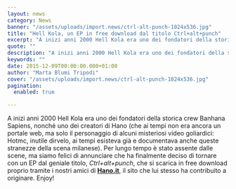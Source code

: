 ```yaml
---
layout: news
category: News
banner: "/assets/uploads/import.news/ctrl-alt-punch-1024x536.jpg"
title: "Hell Kola, un EP in free download dal titolo Ctrl+alt+punch"
excerpt: "A inizi anni 2000 Hell Kola era uno dei fondatori della storica crew Banhana Sapiens, nonché uno dei creatori di Hano (che ai tempi non era ancora un portale web, ma solo il personaggio di alcuni misteriosi video goliardici: Hotmc, inutile dirvelo, ai tempi esisteva già e documentava anche queste stranezze della scena milanese). Per [&hellip"
quote: ""
description: "A inizi anni 2000 Hell Kola era uno dei fondatori della storica crew Banhana Sapiens, nonché uno dei creatori di Hano (che ai tempi non era ancora un portale web, ma solo il personaggio di alcuni misteriosi video goliardici: Hotmc, inutile dirvelo, ai tempi esisteva già e documentava anche queste stranezze della scena milanese). Per [&hellip"
keywords: ""
date: 2015-12-09T00:00:00.000+01:00
author: "Marta Blumi Tripodi"
cover: "/assets/uploads/import.news/ctrl-alt-punch-1024x536.jpg"
pagination:
  enabled: true

---
```


[](https://hotmc.com/wp-content/uploads/2015/12/ctrl-alt-punch.jpg)

A inizi anni 2000 Hell Kola era uno dei fondatori della storica crew Banhana Sapiens, nonché uno dei creatori di Hano (che ai tempi non era ancora un portale web, ma solo il personaggio di alcuni misteriosi video goliardici: Hotmc, inutile dirvelo, ai tempi esisteva già e documentava anche queste stranezze della scena milanese). Per lungo tempo è stato assente dalle scene, ma siamo felici di annunciare che ha finalmente deciso di tornare con un EP dal geniale titolo, _Ctrl+alt+punch_, che si scarica in free download proprio tramite i nostri amici di **[Hano.it](http://www.hano.it/2015/11/30/hell-kola-download-ctrlaltpunch/)**, il sito che lui stesso ha contribuito a originare. Enjoy!